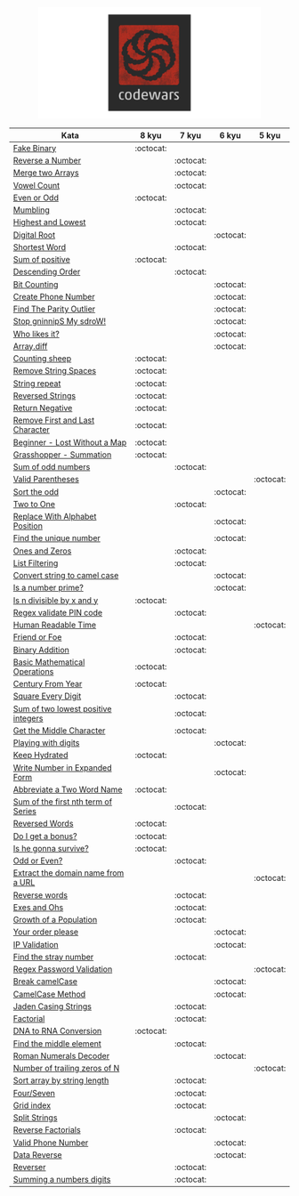 <p align="center">
<img src="icon.png" width="400" height="200" center="true" />
</p>



| Kata | 8 kyu | 7 kyu | 6 kyu | 5 kyu | 
| ----------|:----------:|:----------:|:----------:|:----------:|
| [Fake Binary](https://github.com/ask-xl/JS-Codewars/blob/main/8-kyu/Fake_Binary.js)|:octocat:|
| [Reverse a Number](https://github.com/ask-xl/JS-Codewars/blob/main/7-kyu/Reverse_a_Number.js)||:octocat:|
| [Merge two Arrays](https://github.com/ask-xl/JS-Codewars/blob/main/7-kyu/merge_two_arrays.js)||:octocat:|
| [Vowel Count](https://github.com/ask-xl/JS-Codewars/blob/main/7-kyu/Vowel_Count.js)||:octocat:|
| [Even or Odd](https://github.com/ask-xl/JS-Codewars/blob/main/8-kyu/Even_or_Odd.js)|:octocat:|
| [Mumbling](https://github.com/ask-xl/JS-Codewars/blob/main/7-kyu/Mumbling.js)||:octocat:|
| [Highest and Lowest](https://github.com/ask-xl/JS-Codewars/blob/main/7-kyu/Highest_and_Lowest.js)||:octocat:|
| [Digital Root](https://github.com/ask-xl/JS-Codewars/blob/main/6-kyu/Digital_Root.js)|||:octocat:|
| [Shortest Word](https://github.com/ask-xl/JS-Codewars/blob/main/7-kyu/Shortest_Word.js)||:octocat:|
| [Sum of positive](https://github.com/ask-xl/JS-Codewars/blob/main/8-kyu/Sum_of_positive.js)|:octocat:|
| [Descending Order](https://github.com/ask-xl/JS-Codewars/blob/main/7-kyu/Descending_Order.js)||:octocat:|
| [Bit Counting](https://github.com/ask-xl/JS-Codewars/blob/main/6-kyu/Bit_Counting.js)|||:octocat:|
| [Create Phone Number](https://github.com/ask-xl/JS-Codewars/blob/main/6-kyu/Create_Phone_Number.js)|||:octocat:|
| [Find The Parity Outlier](https://github.com/ask-xl/JS-Codewars/blob/main/6-kyu/Find_The_Parity_Outlier.js)|||:octocat:|
| [Stop gninnipS My sdroW!](https://github.com/ask-xl/JS-Codewars/blob/main/6-kyu/Stop_gninnipS_My_sdroW!.js)|||:octocat:|
| [Who likes it?](https://github.com/ask-xl/JS-Codewars/blob/main/6-kyu/Who_likes_it.js)|||:octocat:|
| [Array.diff](https://github.com/ask-xl/JS-Codewars/blob/main/6-kyu/Arraydiff.js)|||:octocat:|
| [Counting sheep](https://github.com/ask-xl/JS-Codewars/blob/main/8-kyu/Counting_sheep.js)|:octocat:|
| [Remove String Spaces](https://github.com/ask-xl/JS-Codewars/blob/main/8-kyu/Remove_String_Spaces.js)|:octocat:|
| [String repeat](https://github.com/ask-xl/JS-Codewars/blob/main/8-kyu/String_repeat.js)|:octocat:|
| [Reversed Strings](https://github.com/ask-xl/JS-Codewars/blob/main/8-kyu/Reversed_Strings.js)|:octocat:|
| [Return Negative](https://github.com/ask-xl/JS-Codewars/blob/main/8-kyu/Return_Negative.js)|:octocat:|
| [Remove First and Last Character](https://github.com/ask-xl/JS-Codewars/blob/main/8-kyu/Remove_First_and_Last_Character.js)|:octocat:|
| [Beginner - Lost Without a Map](https://github.com/ask-xl/JS-Codewars/blob/main/8-kyu/Beginner-LostWithoutaMap.js)|:octocat:|
| [Grasshopper - Summation](https://github.com/ask-xl/JS-Codewars/blob/main/8-kyu/Grasshopper-Summation.js)|:octocat:|
| [Sum of odd numbers](https://github.com/ask-xl/JS-Codewars/blob/main/7-kyu/Sum_of_odd_numbers.js)||:octocat:|
| [Valid Parentheses](https://github.com/ask-xl/JS-Codewars/blob/main/5-kyu/Valid_Parentheses.js)||||:octocat:|
| [Sort the odd](https://github.com/ask-xl/JS-Codewars/blob/main/6-kyu/Sort_the_odd.js)|||:octocat:|
| [Two to One](https://github.com/ask-xl/JS-Codewars/blob/main/7-kyu/Two_to_One.js)||:octocat:|
| [Replace With Alphabet Position](https://github.com/ask-xl/JS-Codewars/blob/main/6-kyu/Replace_With_Alphabet_Position.js)|||:octocat:|
| [Find the unique number](https://github.com/ask-xl/JS-Codewars/blob/main/6-kyu/Find_the_unique_number.js)|||:octocat:|
| [Ones and Zeros](https://github.com/ask-xl/JS-Codewars/blob/main/7-kyu/Ones_and_Zeros.js)||:octocat:|
| [List Filtering](https://github.com/ask-xl/JS-Codewars/blob/main/7-kyu/List_Filtering.js)||:octocat:|
| [Convert string to camel case](https://github.com/ask-xl/JS-Codewars/blob/main/6-kyu/Convert_string_to_camel_case.js)|||:octocat:|
| [Is a number prime?](https://github.com/ask-xl/JS-Codewars/blob/main/6-kyu/Is_a_number_prime.js)|||:octocat:|
| [Is n divisible by x and y](https://github.com/ask-xl/JS-Codewars/blob/main/8-kyu/Is_n_divisible_by_x_and_y.js)|:octocat:|
| [Regex validate PIN code](https://github.com/ask-xl/JS-Codewars/blob/main/7-kyu/Regex_validate_PIN_code.js)||:octocat:|
| [Human Readable Time](https://github.com/ask-xl/JS-Codewars/blob/main/5-kyu/Human_Readable_Time.js)||||:octocat:|
| [Friend or Foe](https://github.com/ask-xl/JS-Codewars/blob/main/7-kyu/Friend_or_Foe.js)||:octocat:|
| [Binary Addition](https://github.com/ask-xl/JS-Codewars/blob/main/7-kyu/Binary_Addition.js)||:octocat:|
| [Basic Mathematical Operations](https://github.com/ask-xl/JS-Codewars/blob/main/8-kyu/Basic_Mathematical_Operations.js)|:octocat:|
| [Century From Year](https://github.com/ask-xl/JS-Codewars/blob/main/8-kyu/Century_From_Year.js)|:octocat:|
| [Square Every Digit](https://github.com/ask-xl/JS-Codewars/blob/main/7-kyu/Square_Every_Digit.js)||:octocat:|
| [Sum of two lowest positive integers](https://github.com/ask-xl/JS-Codewars/blob/main/7-kyu/Sum_of_two_lowest_positive_integers.js)||:octocat:|
| [Get the Middle Character](https://github.com/ask-xl/JS-Codewars/blob/main/7-kyu/Get_the_Middle_Character.js)||:octocat:|
| [Playing with digits](https://github.com/ask-xl/JS-Codewars/blob/main/6-kyu/Playing_with_digits.js)|||:octocat:|
| [Keep Hydrated](https://github.com/ask-xl/JS-Codewars/blob/main/8-kyu/Keep_Hydrated.js)|:octocat:|
| [Write Number in Expanded Form](https://github.com/ask-xl/JS-Codewars/blob/main/6-kyu/Write_Number_in_Expanded_Form.js)|||:octocat:|
| [Abbreviate a Two Word Name](https://github.com/ask-xl/JS-Codewars/blob/main/8-kyu/Abbreviate_a_Two_Word_Name.js)|:octocat:|
| [Sum of the first nth term of Series](https://github.com/ask-xl/JS-Codewars/blob/main/7-kyu/Sum_of_the_first_nth_term_of_Series.js)||:octocat:|
| [Reversed Words](https://github.com/ask-xl/JS-Codewars/blob/main/8-kyu/Reversed_Words.js)|:octocat:|
| [Do I get a bonus?](https://github.com/ask-xl/JS-Codewars/blob/main/8-kyu/Do_I_get_a_bonus.js)|:octocat:|
| [Is he gonna survive?](https://github.com/ask-xl/JS-Codewars/blob/main/8-kyu/Is_he_gonna_survive.js)|:octocat:|
| [Odd or Even?](https://github.com/ask-xl/JS-Codewars/blob/main/7-kyu/Odd_or_Even.js)||:octocat:|
| [Extract the domain name from a URL](https://github.com/ask-xl/JS-Codewars/blob/main/5-kyu/Extract_the_domain_name_from_a_URL.js)||||:octocat:|
| [Reverse words](https://github.com/ask-xl/JS-Codewars/blob/main/7-kyu/Reverse_words.js)||:octocat:|
| [Exes and Ohs](https://github.com/ask-xl/JS-Codewars/blob/main/7-kyu/Exes_and_Ohs.js)||:octocat:|
| [Growth of a Population](https://github.com/ask-xl/JS-Codewars/blob/main/7-kyu/Growth_of_a_Population.js)||:octocat:|
| [Your order please](https://github.com/ask-xl/JS-Codewars/blob/main/6-kyu/Your_order_please.js)|||:octocat:|
| [IP Validation](https://github.com/ask-xl/JS-Codewars/blob/main/6-kyu/IP_Validation.js)|||:octocat:|
| [Find the stray number](https://github.com/ask-xl/JS-Codewars/blob/main/7-kyu/Find_the_stray_number.js)||:octocat:|
| [Regex Password Validation](https://github.com/ask-xl/JS-Codewars/blob/main/5-kyu/Regex_Password_Validation.js)||||:octocat:|
| [Break camelCase](https://github.com/ask-xl/JS-Codewars/blob/main/6-kyu/Break_camelCase.js)|||:octocat:|
| [CamelCase Method](https://github.com/ask-xl/JS-Codewars/blob/main/6-kyu/CamelCase_Method.js)|||:octocat:|
| [Jaden Casing Strings](https://github.com/ask-xl/JS-Codewars/blob/main/7-kyu/Jaden_Casing_Strings.js)||:octocat:|
| [Factorial](https://github.com/ask-xl/JS-Codewars/blob/main/7-kyu/Factorial.js)||:octocat:|
| [DNA to RNA Conversion](https://github.com/ask-xl/JS-Codewars/blob/main/8-kyu/DNA_to_RNA_Conversion.js)|:octocat:|
| [Find the middle element](https://github.com/ask-xl/JS-Codewars/blob/main/7-kyu/Find_the_middle_element.js)||:octocat:|
| [Roman Numerals Decoder](https://github.com/ask-xl/JS-Codewars/blob/main/6-kyu/Roman_Numerals_Decoder.js)|||:octocat:|
| [Number of trailing zeros of N](https://github.com/ask-xl/JS-Codewars/blob/main/5-kyu/Number_of_trailing_zeros_of_N.js)||||:octocat:|
| [Sort array by string length](https://github.com/ask-xl/JS-Codewars/blob/main/7-kyu/Sort_array_by_string_length.js)||:octocat:|
| [Four/Seven](https://github.com/ask-xl/JS-Codewars/blob/main/7-kyu/Four_Seven.js)||:octocat:|
| [Grid index](https://github.com/ask-xl/JS-Codewars/blob/main/7-kyu/Grid_index.js)||:octocat:|
| [Split Strings](https://github.com/ask-xl/JS-Codewars/blob/main/6-kyu/Split_Strings.js)|||:octocat:|
| [Reverse Factorials](https://github.com/ask-xl/JS-Codewars/blob/main/7-kyu/Reverse_Factorials.js)||:octocat:|
| [Valid Phone Number](https://github.com/ask-xl/JS-Codewars/blob/main/6-kyu/Valid_Phone_Number.js)|||:octocat:|
| [Data Reverse](https://github.com/ask-xl/JS-Codewars/blob/main/6-kyu/Data_Reverse.js)|||:octocat:|
| [Reverser](https://github.com/ask-xl/JS-Codewars/blob/main/7-kyu/Reverser.js)||:octocat:|
| [Summing a numbers digits](https://github.com/ask-xl/JS-Codewars/blob/main/7-kyu/Summing_a_numbers_digits.js)||:octocat:|









